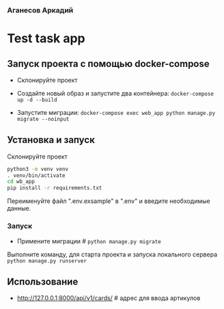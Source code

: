 ### Аганесов Аркадий

# Test task app

## Запуск проекта с помощью **docker-compose**
* Склонируйте проект

* Создайте новый образ и запустите два контейнера:
```docker-compose up -d --build```

* Запустите миграции:
```docker-compose exec web_app python manage.py migrate --noinput```

## Установка и запуск
Склонируйте проект
```bash
python3 -m venv venv
. venv/bin/activate
cd wb_app
pip install -r requirements.txt
```
Переименуйте файл ".env.exsample" в ".env" и введите необходимые данные.

### Запуск
* Примените миграции # ```python manage.py migrate```

Выполните команду, для старта проекта и запуска локального сервера
```python manage.py runserver```

## Использование
* http://127.0.0.1:8000/api/v1/cards/ # адрес для ввода артикулов
